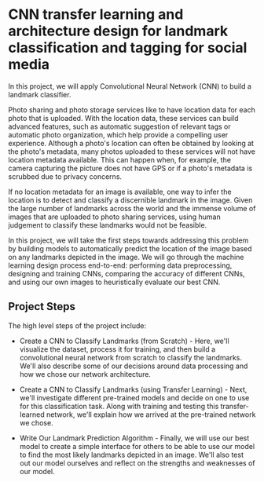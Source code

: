 # CNN transfer learning and architecture design for landmark classification and tagging for social media

In this project, we will apply Convolutional Neural Network (CNN) to build a landmark classifier.

Photo sharing and photo storage services like to have location data for each photo that is uploaded. With the location data, these services can build advanced features, such as automatic suggestion of relevant tags or automatic photo organization, which help provide a compelling user experience. Although a photo's location can often be obtained by looking at the photo's metadata, many photos uploaded to these services will not have location metadata available. This can happen when, for example, the camera capturing the picture does not have GPS or if a photo's metadata is scrubbed due to privacy concerns.

If no location metadata for an image is available, one way to infer the location is to detect and classify a discernible landmark in the image. Given the large number of landmarks across the world and the immense volume of images that are uploaded to photo sharing services, using human judgement to classify these landmarks would not be feasible.

In this project, we will take the first steps towards addressing this problem by building models to automatically predict the location of the image based on any landmarks depicted in the image. We will go through the machine learning design process end-to-end: performing data preprocessing, designing and training CNNs, comparing the accuracy of different CNNs, and using our own images to heuristically evaluate our best CNN.

## Project Steps
The high level steps of the project include:

* Create a CNN to Classify Landmarks (from Scratch) - Here, we'll visualize the dataset, process it for training, and then build a convolutional neural network from scratch to classify the landmarks. We'll also describe some of our decisions around data processing and how we chose our network architecture.

* Create a CNN to Classify Landmarks (using Transfer Learning) - Next, we'll investigate different pre-trained models and decide on one to use for this classification task. Along with training and testing this transfer-learned network, we'll explain how we arrived at the pre-trained network we chose.

* Write Our Landmark Prediction Algorithm - Finally, we will use our best model to create a simple interface for others to be able to use our model to find the most likely landmarks depicted in an image. We'll also test out our model ourselves and reflect on the strengths and weaknesses of our model.

